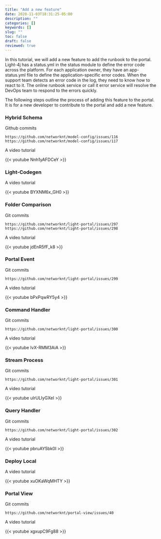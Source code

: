 ```yaml
---
title: "Add a new feature"
date: 2020-11-03T18:31:25-05:00
description: ""
categories: []
keywords: []
slug: ""
toc: false
draft: false
reviewed: true
---
```


In this tutorial, we will add a new feature to add the runbook to the portal.  Light-4j has a status.yml in the status module to define the error code across the platform. For each application owner, they have an app-status.yml file to define the application-specific error codes. When the support team detects an error code in the log, they need to know how to react to it. The online runbook service or call it error service will resolve the DevOps team to respond to the errors quickly. 

The following steps outline the process of adding this feature to the portal. It is for a new developer to contribute to the portal and add a new feature. 

### Hybrid Schema 

Github commits

```
https://github.com/networknt/model-config/issues/116
https://github.com/networknt/model-config/issues/117
```
A video tutorial

{{< youtube Nnh1yAFDCeY >}}

### Light-Codegen

A video tutorial

{{< youtube BYXNM6x_GH0 >}}

### Folder Comparison

Git commits

```
https://github.com/networknt/light-portal/issues/297
https://github.com/networknt/light-portal/issues/298
```

A video tutorial

{{< youtube jdEnR5fF_k8 >}}


### Portal Event

Git commits

```
https://github.com/networknt/light-portal/issues/299
```

A video tutorial

{{< youtube bPxPqwRY5y4 >}}


### Command Handler

Git commits

```
https://github.com/networknt/light-portal/issues/300
```

A video tutorial

{{< youtube IvX-RMM3AiA >}}


### Stream Process

Git commits

```
https://github.com/networknt/light-portal/issues/301
```

A video tutorial

{{< youtube uIrULIyGXeI >}}


### Query Handler

Git commits

```
https://github.com/networknt/light-portal/issues/302
```

A video tutorial

{{< youtube pbruAY5bk0I >}}


### Deploy Local

A video tutorial

{{< youtube xuOKaWqMHTY >}}


### Portal View

Git commits

```
https://github.com/networknt/portal-view/issues/40
```

A video tutorial

{{< youtube xgxupC9Fg88 >}}



